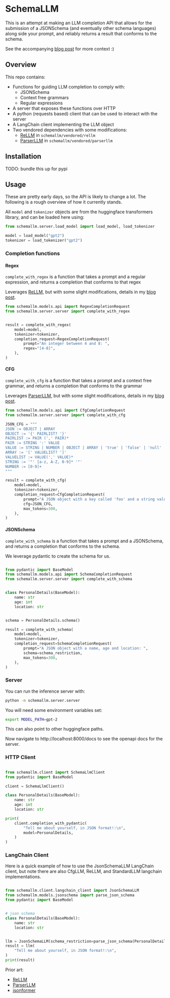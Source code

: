 # SchemaLLM

This is an attempt at making an LLM completion API that allows for the submission of a JSONSchema (and eventually other schema languages) along side your prompt, and reliably returns a result that conforms to the schema.

See the accompanying [blog post](https://www.jeromeswannack.com/projects/2023/06/30/jsonllm.html) for more context :)

## Overview

This repo contains:
* Functions for guiding LLM completion to comply with:
  * JSONSchema
  * Context free grammars
  * Regular expressions
* A server that exposes these functions over HTTP
* A python (requests based) client that can be used to interact with the server
* A LangChain client implementing the LLM object
* Two vendored dependencies with some modifications:
    * [ReLLM](https://github.com/r2d4/rellm) in `schemallm/vendored/rellm`
    * [ParserLLM](https://github.com/r2d4/parserllm) in `schemallm/vendored/parserllm`

## Installation

TODO: bundle this up for pypi

## Usage

These are pretty early days, so the API is likely to change a lot. The following is a rough overview of how it currently stands.

All `model` and `tokenizer` objects are from the huggingface transformers library, and can be loaded here using:

```python
from schemallm.server.load_model import load_model, load_tokenizer

model = load_model("gpt2")
tokenizer = load_tokenizer("gpt2")
```

### Completion functions

#### Regex

`complete_with_regex` is a function that takes a prompt and a regular expression, and returns a completion that conforms to that regex

Leverages [ReLLM](https://github.com/r2d4/rellm), but with some slight modifications, details in my [blog post](https://www.jeromeswannack.com/projects/2023/06/30/jsonllm.html).

```python
from schemallm.models.api import RegexCompletionRequest
from schemallm.server.server import complete_with_regex


result = complete_with_regex(
    model=model,
    tokenizer=tokenizer,
    completion_request=RegexCompletionRequest(
        prompt="An integer between 4 and 8: ",
        regex="[4-8]",
    ),
)
```

#### CFG

`complete_with_cfg` is a function that takes a prompt and a context free grammar, and returns a completion that conforms to the grammar

Leverages [ParserLLM](https://github.com/r2d4/parserllm), but with some slight modifications, details in my [blog post](https://www.jeromeswannack.com/projects/2023/06/30/jsonllm.html).

```python
from schemallm.models.api import CfgCompletionRequest
from schemallm.server.server import complete_with_cfg

JSON_CFG = """
JSON := OBJECT | ARRAY
OBJECT := '{' PAIRLIST? '}'
PAIRLIST := PAIR (',' PAIR)*
PAIR := STRING ':' VALUE
VALUE := STRING | NUMBER | OBJECT | ARRAY | 'true' | 'false' | 'null'
ARRAY := '[' VALUELIST? ']'
VALUELIST := VALUE(',' VALUE)*
STRING := '"' [a-z, A-Z, 0-9]* '"'
NUMBER := [0-9]+
"""

result = complete_with_cfg(
    model=model,
    tokenizer=tokenizer,
    completion_request=CfgCompletionRequest(
        prompt="A JSON object with a key called 'foo' and a string value: ",
        cfg=JSON_CFG,
        max_tokens=300,
    ),
)
```

#### JSONSchema

`complete_with_schema` is a function that takes a prompt and a JSONSchema, and returns a completion that conforms to the schema.

We leverage pydantic to create the schema for us.

```python

from pydantic import BaseModel
from schemallm.models.api import SchemaCompletionRequest
from schemallm.server.server import complete_with_schema


class PersonalDetails(BaseModel):
    name: str
    age: int
    location: str


schema = PersonalDetails.schema()

result = complete_with_schema(
    model=model,
    tokenizer=tokenizer,
    completion_request=SchemaCompletionRequest(
        prompt="A JSON object with a name, age and location: ",
        schema=schema_restriction,
        max_tokens=300,
    ),
)
```

### Server

You can run the inference server with:

```bash
python -m schemallm.server.server
```

You will need some environment variables set:

```bash
export MODEL_PATH=gpt-2
```

This can also point to other huggingface paths.

Now navigate to http://localhost:8000/docs to see the openapi docs for the server.

### HTTP Client

```python

from schemallm.client import SchemaLlmClient
from pydantic import BaseModel

client = SchemaLlmClient()

class PersonalDetails(BaseModel):
    name: str
    age: int
    location: str

print(
    client.completion_with_pydantic(
        "Tell me about yourself, in JSON format!:\n",
        model=PersonalDetails,
    )
)
```

### LangChain Client

Here is a quick example of how to use the JsonSchemaLLM LangChain client, but note there are also CfgLLM, ReLLM, and StandardLLM langchain implementations.

```python

from schemallm.client.langchain_client import JsonSchemaLLM
from schemallm.models.jsonschema import parse_json_schema
from pydantic import BaseModel


# json schema
class PersonalDetails(BaseModel):
    name: str
    location: str


llm = JsonSchemaLLM(schema_restriction=parse_json_schema(PersonalDetails.schema()))
result = llm(
    "Tell me about yourself, in JSON format!:\n",
)
print(result)
```

Prior art:
* [ReLLM](https://github.com/r2d4/rellm)
* [ParserLLM](https://github.com/r2d4/parserllm)
* [jsonformer](https://github.com/1rgs/jsonformer)
